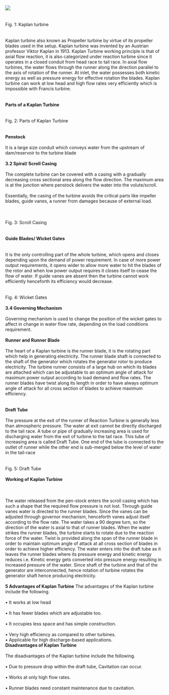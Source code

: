 ### <image src="images/image1.png"><br><br>
Fig. 1: Kaplan turbine<br><br><br>
Kaplan turbine also known as Propeller turbine by virtue of its propeller blades used in the setup. Kaplan turbine was invented by an Austrian professor Viktor Kaplan in 1913. Kaplan Turbine working principle is that of axial flow reaction, it is also categorized under reaction turbine since it operates in a closed conduit from head race to tail race. In axial flow turbines, the water flows through the runner along the direction parallel to the axis of rotation of the runner. At inlet, the water possesses both kinetic energy as well as pressure energy for effective rotation the blades. Kaplan turbine can work at low head and high flow rates very efficiently which is impossible with Francis turbine. <br><br><br>
<b>Parts of a Kaplan Turbine </b><br><br>
<image scr="images/image2.png"><br><br>
Fig. 2: Parts of Kaplan Turbine<br><br><br>
<b>Penstock</b><br><br>
It is a large size conduit which conveys water from the upstream of dam/reservoir to the turbine blade <br><br>
<b> 3.2	Spiral/ Scroll Casing</b><br><br>
The complete turbine can be covered with a casing with a gradually decreasing cross sectional area along the flow direction. The maximum area is at the junction where penstock delivers the water into the volute/scroll.<br><br>
Essentially, the casing of the turbine avoids the critical parts like impeller blades, guide vanes, a runner from damages because of external load.<br><br><br>
<image scr="images/image3.png"><br><br>
Fig. 3: Scroll Casing<br><br><br>
<b>Guide Blades/ Wicket Gates</b><br></br><br>
It is the only controlling part of the whole turbine, which opens and closes depending upon the demand of power requirement. In case of more power output requirements, it opens wider to allow more water to hit the blades of the rotor and when low power output requires it closes itself to cease the flow of water. If guide vanes are absent then the turbine cannot work efficiently henceforth its efficiency would decrease.<br><br>
<image scr="images/image4.png"><br><br>
Fig. 4: Wicket Gates<br><br>
<b>3.4	Governing Mechanism</b><br><br>
Governing mechanism is used to change the position of the wicket gates to affect in change in water flow rate, depending on the load conditions requirement. <br><br>
<b>Runner and Runner Blade</b><br><br>
The heart of a Kaplan turbine is the runner blade, it is the rotating part which help in generating electricity. The runner blade shaft is connected to the shaft of the generator which rotates the generator rotor to produce electricity. The turbine runner consists of a large hub on which its blades are attached which can be adjustable to an optimum angle of attack for maximum power output according to load demand and flow rates. The runner blades have twist along its length in order to have always optimum angle of attack for all cross section of blades to achieve maximum efficiency.<br><br><br>
<b>Draft Tube</b><br><br>
The pressure at the exit of the runner of Reaction Turbine is generally less than atmospheric pressure. The water at exit cannot be directly discharged to the tail race. A tube or pipe of gradually increasing area is used for discharging water from the exit of turbine to the tail race. This tube of increasing area is called Draft Tube. One end of the tube is connected to the outlet of runner while the other end is sub-merged below the level of water in the tail-race<br><br>
<image scr="images/image5.png"><br><br>
Fig. 5: Draft Tube<br><br>
<b>Working of Kaplan Turbine</b><br><br><br>
<image scr="images/image6.png"><br><br>
The water released from the pen-stock enters the scroll casing which has such a shape that the required flow pressure is not lost. Through guide vanes water is directed to the runner blades. Since the vanes can be adjusted through governor mechanism, henceforth vanes adjust itself according to the flow rate. The water takes a 90 degree turn, so the direction of the water is axial to that of runner blades. When the water strikes the runner blades, the turbine starts to rotate due to the reaction force of the water. Twist is provided along the span of the runner blade in order to maintain optimum angle of attack at all cross section of blades in order to achieve higher efficiency. The water enters into the draft tube as it leaves the runner blades where its pressure energy and kinetic energy reduces i.e. Kinetic energy gets converted into pressure energy resulting in increased pressure of the water. Since shaft of the turbine and that of the generator are interconnected, hence rotation of turbine rotates the generator shaft hence producing electricity.<br><br>
<b>5	Advantages of Kaplan Turbine</b>
The advantages of the Kaplan turbine include the following.<br><br>
•	It works at low head <br><br>
•	It has fewer blades which are adjustable too.<br><br>
•	It occupies less space and has simple construction.<br><br>
•	Very high efficiency as compared to other turbines.<br>
•	Applicable for high discharge-based applications.<br>
<b>Disadvantages of Kaplan Turbine</b><br><br>
The disadvantages of the Kaplan turbine include the following.<br><br>
•	Due to pressure drop within the draft tube, Cavitation can occur.<br><br>
•	Works at only high flow rates.<br><br>
•	Runner blades need constant maintenance due to cavitation.<br><br>

